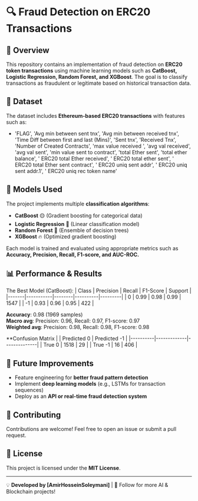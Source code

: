 # 🔍 Fraud Detection on ERC20 Transactions

## 📌 Overview
This repository contains an implementation of fraud detection on **ERC20 token transactions** using machine learning models such as **CatBoost, Logistic Regression, Random Forest, and XGBoost**. The goal is to classify transactions as fraudulent or legitimate based on historical transaction data.

## 📂 Dataset
The dataset includes **Ethereum-based ERC20 transactions** with features such as:
- 'FLAG', 'Avg min between sent tnx', 'Avg min between received tnx',
       'Time Diff between first and last (Mins)', 'Sent tnx', 'Received Tnx',
       'Number of Created Contracts', 'max value received ',
       'avg val received', 'avg val sent', 'min value sent to contract',
       'total Ether sent', 'total ether balance',
       ' ERC20 total Ether received', ' ERC20 total ether sent',
       ' ERC20 total Ether sent contract', ' ERC20 uniq sent addr',
       ' ERC20 uniq sent addr.1', ' ERC20 uniq rec token name'

## 📖 Models Used
The project implements multiple **classification algorithms**:
- **CatBoost** 🟡 (Gradient boosting for categorical data)
- **Logistic Regression** 🔵 (Linear classification model)
- **Random Forest** 🌳 (Ensemble of decision trees)
- **XGBoost** 🔥 (Optimized gradient boosting)

Each model is trained and evaluated using appropriate metrics such as **Accuracy, Precision, Recall, F1-score, and AUC-ROC.**


## 📊 Performance & Results
The Best Model (CatBoost):
| Class | Precision | Recall | F1-Score | Support |
|-------|-----------|--------|----------|---------|
| 0     | 0.99      | 0.98   | 0.99     | 1547    |
| -1    | 0.93      | 0.96   | 0.95     | 422     |

**Accuracy**: 0.98 (1969 samples)  
**Macro avg**: Precision: 0.96, Recall: 0.97, F1-score: 0.97  
**Weighted avg**: Precision: 0.98, Recall: 0.98, F1-score: 0.98

**Confusion Matrix
|          | Predicted 0 | Predicted -1 |
|----------|-------------|--------------|
| True 0   | 1518        | 29           |
| True -1  | 16          | 406          |


## 📌 Future Improvements
- Feature engineering for **better fraud pattern detection**
- Implement **deep learning models** (e.g., LSTMs for transaction sequences)
- Deploy as an **API or real-time fraud detection system**

## 🤝 Contributing
Contributions are welcome! Feel free to open an issue or submit a pull request.

## 📜 License
This project is licensed under the **MIT License**.

---
💡 **Developed by [AmirHosseinSoleymani]** | 🚀 Follow for more AI & Blockchain projects!
